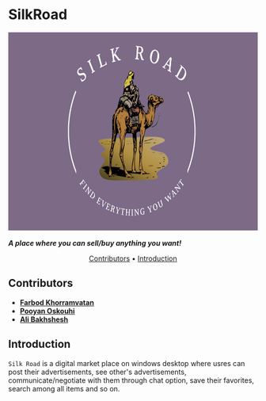 # SilkRoad

<p align="center">
  <img src = "SilkRoadClient/src/main/resources/logo.png" width="700" height = "400">
</p>

**_A place where you can sell/buy anything you want!_**

<p align="center">
  <a href="#Contributors">Contributors</a> •
  <a href="#Introduction">Introduction</a>
</p>


## Contributors

* [**Farbod Khorramvatan**](https://github.com/Farbodkhm)
* [**Pooyan Oskouhi**](https://github.com/pooyanosk1382)
* [**Ali Bakhshesh**](https://github.com/alib2014)


## Introduction

`Silk Road` is a digital market place on windows desktop where usres can post their advertisements, see other's advertisements, communicate/negotiate with them through chat option, save their favorites, search among all items and so on.


